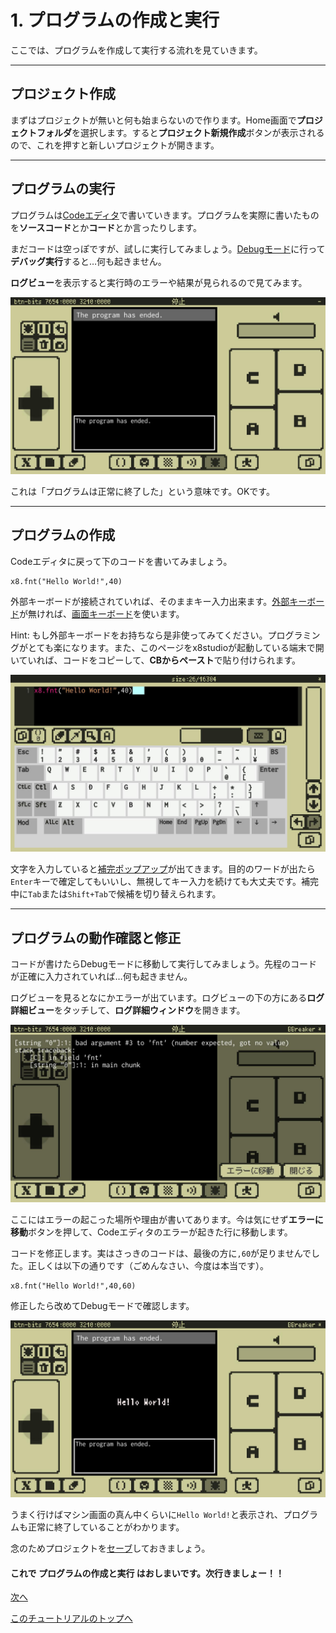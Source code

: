 # 1. プログラムの作成と実行

ここでは、プログラムを作成して実行する流れを見ていきます。

---

## プロジェクト作成

まずはプロジェクトが無いと何も始まらないので作ります。Home画面で**プロジェクトフォルダ**を選択します。すると**プロジェクト新規作成**ボタンが表示されるので、これを押すと新しいプロジェクトが開きます。

---

## プログラムの実行

プログラムは[Codeエディタ](../manual.md#Codeエディタ)で書いていきます。プログラムを実際に書いたものを**ソースコード**とか**コード**とか言ったりします。

まだコードは空っぽですが、試しに実行してみましょう。[Debugモード](../manual.md#Debugモード)に行って**デバッグ実行**すると…何も起きません。

**ログビュー**を表示すると実行時のエラーや結果が見られるので見てみます。

![](../imgs/tutorial_01/x8_tuto_01_no_code.jpg)

これは「プログラムは正常に終了した」という意味です。OKです。

---

## プログラムの作成

Codeエディタに戻って下のコードを書いてみましょう。

```
x8.fnt("Hello World!",40)
```

外部キーボードが接続されていれば、そのままキー入力出来ます。[外部キーボード](../manual.md#外部キーボード)が無ければ、[画面キーボード](../manual.md#画面キーボード)を使います。

Hint: もし外部キーボードをお持ちなら是非使ってみてください。プログラミングがとても楽になります。また、このページをx8studioが起動している端末で開いていれば、コードをコピーして、**CBからペースト**で貼り付けられます。

![](../imgs/tutorial_01/x8_tuto_01_input_code.jpg)

文字を入力していると[補完ポップアップ](../manual.md#コード補完とコードスニペット)が出てきます。目的のワードが出たら`Enter`キーで確定してもいいし、無視してキー入力を続けても大丈夫です。補完中に`Tab`または`Shift+Tab`で候補を切り替えられます。

---

## プログラムの動作確認と修正

コードが書けたらDebugモードに移動して実行してみましょう。先程のコードが正確に入力されていれば…何も起きません。

ログビューを見るとなにかエラーが出ています。ログビューの下の方にある**ログ詳細ビュー**をタッチして、**ログ詳細ウィンドウ**を開きます。

![](../imgs/tutorial_01/x8_tuto_01_fnt_error.jpg)

ここにはエラーの起こった場所や理由が書いてあります。今は気にせず**エラーに移動**ボタンを押して、Codeエディタのエラーが起きた行に移動します。

コードを修正します。実はさっきのコードは、最後の方に`,60`が足りませんでした。正しくは以下の通りです（ごめんなさい、今度は本当です）。

```
x8.fnt("Hello World!",40,60)
```

修正したら改めてDebugモードで確認します。

![](../imgs/tutorial_01/x8_tuto_01_hello_world.jpg)

うまく行けばマシン画面の真ん中くらいに`Hello World!`と表示され、プログラムも正常に終了していることがわかります。

念のためプロジェクトを[セーブ](../quick_start.md#名前をつけて保存)しておきましょう。

#### これで **プログラムの作成と実行** はおしまいです。次行きましょー！！

[次へ](tutorial_01_02.md)

[このチュートリアルのトップへ](tutorial_01.md)
